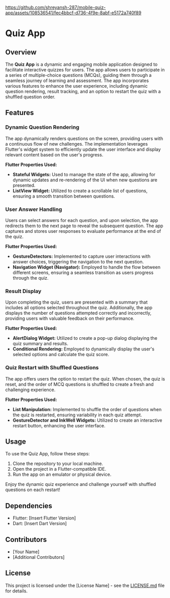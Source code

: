 

https://github.com/shreyansh-287/mobile-quiz-app/assets/108536541/fec4bbcf-d736-4f9e-8abf-e5172a740f89

# Quiz App

## Overview

The **Quiz App** is a dynamic and engaging mobile application designed to facilitate interactive quizzes for users. The app allows users to participate in a series of multiple-choice questions (MCQs), guiding them through a seamless journey of learning and assessment. The app incorporates various features to enhance the user experience, including dynamic question rendering, result tracking, and an option to restart the quiz with a shuffled question order.

## Features

### Dynamic Question Rendering

The app dynamically renders questions on the screen, providing users with a continuous flow of new challenges. The implementation leverages Flutter's widget system to efficiently update the user interface and display relevant content based on the user's progress.

**Flutter Properties Used:**
- **Stateful Widgets:** Used to manage the state of the app, allowing for dynamic updates and re-rendering of the UI when new questions are presented.
- **ListView Widget:** Utilized to create a scrollable list of questions, ensuring a smooth transition between questions.

### User Answer Handling

Users can select answers for each question, and upon selection, the app redirects them to the next page to reveal the subsequent question. The app captures and stores user responses to evaluate performance at the end of the quiz.

**Flutter Properties Used:**
- **GestureDetectors:** Implemented to capture user interactions with answer choices, triggering the navigation to the next question.
- **Navigation Widget (Navigator):** Employed to handle the flow between different screens, ensuring a seamless transition as users progress through the quiz.

### Result Display

Upon completing the quiz, users are presented with a summary that includes all options selected throughout the quiz. Additionally, the app displays the number of questions attempted correctly and incorrectly, providing users with valuable feedback on their performance.

**Flutter Properties Used:**
- **AlertDialog Widget:** Utilized to create a pop-up dialog displaying the quiz summary and results.
- **Conditional Rendering:** Employed to dynamically display the user's selected options and calculate the quiz score.

### Quiz Restart with Shuffled Questions

The app offers users the option to restart the quiz. When chosen, the quiz is reset, and the order of MCQ questions is shuffled to create a fresh and challenging experience.

**Flutter Properties Used:**
- **List Manipulation:** Implemented to shuffle the order of questions when the quiz is restarted, ensuring variability in each quiz attempt.
- **GestureDetector and InkWell Widgets:** Utilized to create an interactive restart button, enhancing the user interface.

## Usage

To use the Quiz App, follow these steps:

1. Clone the repository to your local machine.
2. Open the project in a Flutter-compatible IDE.
3. Run the app on an emulator or physical device.

Enjoy the dynamic quiz experience and challenge yourself with shuffled questions on each restart!

## Dependencies

- Flutter: [Insert Flutter Version]
- Dart: [Insert Dart Version]

## Contributors

- [Your Name]
- [Additional Contributors]

## License

This project is licensed under the [License Name] - see the [LICENSE.md](LICENSE.md) file for details.
